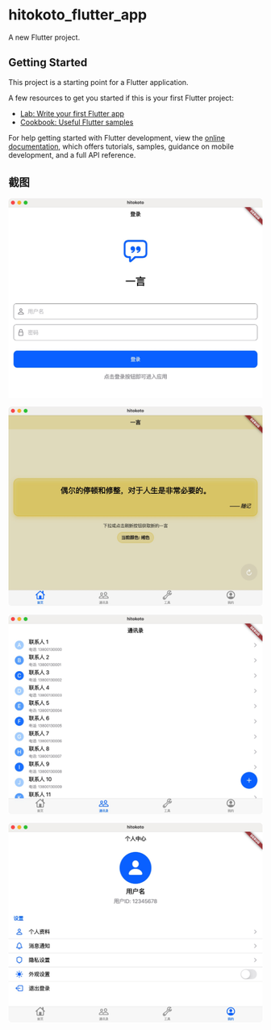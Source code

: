 # hitokoto_flutter_app

A new Flutter project.

## Getting Started

This project is a starting point for a Flutter application.

A few resources to get you started if this is your first Flutter project:

- [Lab: Write your first Flutter app](https://docs.flutter.dev/get-started/codelab)
- [Cookbook: Useful Flutter samples](https://docs.flutter.dev/cookbook)

For help getting started with Flutter development, view the
[online documentation](https://docs.flutter.dev/), which offers tutorials,
samples, guidance on mobile development, and a full API reference.


## 截图

![img1](/imgs/Alterem-2025-07-17_15-51-19.jpg)

![img2](/imgs/Alterem-2025-07-17_16-16-34.jpg)

![img3](/imgs/Alterem-2025-07-17_15-51-32.jpg)

![img4](/imgs/Alterem-2025-07-17_15-51-43.jpg)